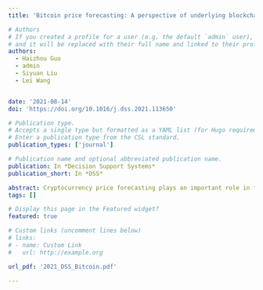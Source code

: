 ```yaml
---
title: 'Bitcoin price forecasting: A perspective of underlying blockchain transactions'

# Authors
# If you created a profile for a user (e.g. the default `admin` user), write the username (folder name) here
# and it will be replaced with their full name and linked to their profile.
authors:
  - Haizhou Guo
  - admin
  - Siyuan Liu
  - Lei Wang


date: '2021-08-14'
doi: 'https://doi.org/10.1016/j.dss.2021.113650'

# Publication type.
# Accepts a single type but formatted as a YAML list (for Hugo requirements).
# Enter a publication type from the CSL standard.
publication_types: ['journal']

# Publication name and optional abbreviated publication name.
publication: In *Decision Support Systems*
publication_short: In *DSS*

abstract: Cryptocurrency price forecasting plays an important role in financial markets. Traditional approaches face two challenges: (1) it is difficult to ascertain the influential factors related to price forecasting
tags: []

# Display this page in the Featured widget?
featured: true

# Custom links (uncomment lines below)
# links:
# - name: Custom Link
#   url: http://example.org

url_pdf: '2021_DSS_Bitcoin.pdf'

---
```

